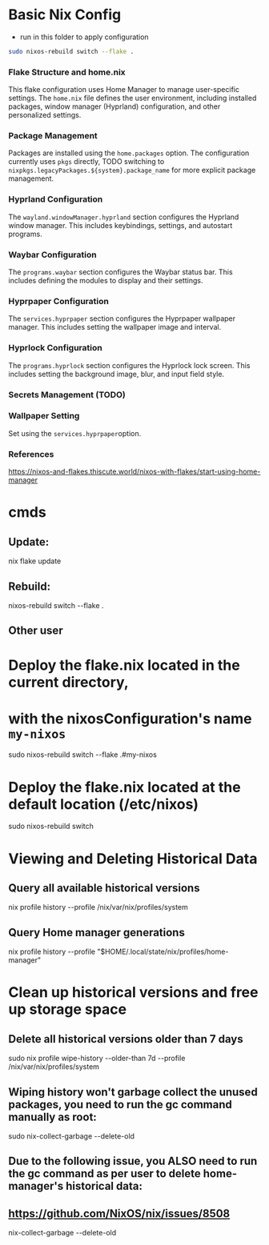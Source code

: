 # Basic Nix Config

- run in this folder to apply configuration
 ```sh
 sudo nixos-rebuild switch --flake .
 ```

### Flake Structure and home.nix

This flake configuration uses Home Manager to manage user-specific settings. The `home.nix` file defines the user environment, including installed packages, window manager (Hyprland) configuration, and other personalized settings.

### Package Management

Packages are installed using the `home.packages` option. The configuration currently uses `pkgs` directly, TODO switching to `nixpkgs.legacyPackages.${system}.package_name` for more explicit package management.

### Hyprland Configuration

The `wayland.windowManager.hyprland` section configures the Hyprland window manager. This includes keybindings, settings, and autostart programs.

### Waybar Configuration

The `programs.waybar` section configures the Waybar status bar. This includes defining the modules to display and their settings.

### Hyprpaper Configuration

The `services.hyprpaper` section configures the Hyprpaper wallpaper manager. This includes setting the wallpaper image and interval.

### Hyprlock Configuration

The `programs.hyprlock` section configures the Hyprlock lock screen. This includes setting the background image, blur, and input field style.

### Secrets Management (TODO)

### Wallpaper Setting
Set using the `services.hyprpaper`option.

### References
https://nixos-and-flakes.thiscute.world/nixos-with-flakes/start-using-home-manager


# cmds
## Update:
nix flake update

## Rebuild:
nixos-rebuild switch --flake .

## Other user
# Deploy the flake.nix located in the current directory,
# with the nixosConfiguration's name `my-nixos`
sudo nixos-rebuild switch --flake .#my-nixos

# Deploy the flake.nix located at the default location (/etc/nixos)
sudo nixos-rebuild switch

# Viewing and Deleting Historical Data 
## Query all available historical versions 
nix profile history --profile /nix/var/nix/profiles/system
## Query Home manager generations
nix profile history --profile "$HOME/.local/state/nix/profiles/home-manager"

# Clean up historical versions and free up storage space

## Delete all historical versions older than 7 days
sudo nix profile wipe-history --older-than 7d --profile /nix/var/nix/profiles/system

## Wiping history won't garbage collect the unused packages, you need to run the gc command manually as root:
sudo nix-collect-garbage --delete-old

## Due to the following issue, you ALSO need to run the gc command as per user to delete home-manager's historical data:
## https://github.com/NixOS/nix/issues/8508
nix-collect-garbage --delete-old